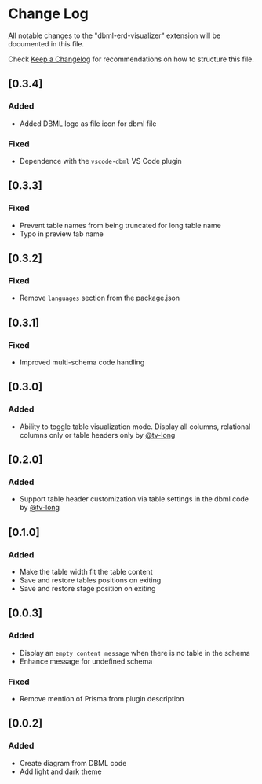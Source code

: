 # Change Log

All notable changes to the "dbml-erd-visualizer" extension will be documented in this file.

Check [Keep a Changelog](http://keepachangelog.com/) for recommendations on how to structure this file.

## [0.3.4]

### Added

- Added DBML logo as file icon for dbml file

### Fixed

- Dependence with the `vscode-dbml` VS Code plugin

## [0.3.3]

### Fixed

- Prevent table names from being truncated for long table name
- Typo in preview tab name

## [0.3.2]

### Fixed

- Remove `languages` section from the package.json

## [0.3.1]

### Fixed

- Improved multi-schema code handling

## [0.3.0]

### Added

- Ability to toggle table visualization mode. Display all columns, relational columns only or table headers only by [@tv-long](https://github.com/tv-long)

## [0.2.0]

### Added

- Support table header customization via table settings in the dbml code by [@tv-long](https://github.com/tv-long)

## [0.1.0]

### Added

- Make the table width fit the table content
- Save and restore tables positions on exiting
- Save and restore stage position on exiting

## [0.0.3]

### Added

- Display an `empty content message` when there is no table in the schema
- Enhance message for undefined schema

### Fixed

- Remove mention of Prisma from plugin description

## [0.0.2]

### Added

- Create diagram from DBML code
- Add light and dark theme
